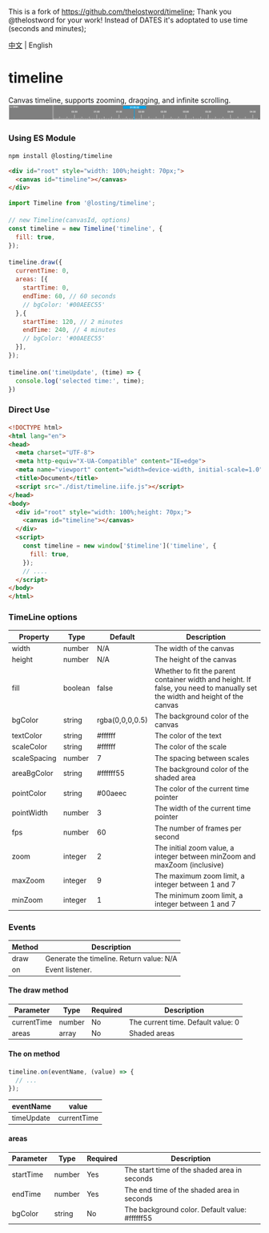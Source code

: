This is a fork of https://github.com/thelostword/timeline; Thank you @thelostword for your work! Instead of DATES it's adoptated to use time (seconds and minutes);

<!--
 * @Author: losting
 * @Date: 2022-05-07 15:31:25
 * @LastEditTime: 2023-04-13 10:15:00
 * @LastEditors: jakope
 * @Description: 
 * @FilePath: \timeline\README_EN.md
-->
[中文](./README.md) | English
# timeline
Canvas timeline, supports zooming, dragging, and infinite scrolling.
![preview](./example/demo.png)

### Using ES Module
``` shell
npm install @losting/timeline
```
``` html
<div id="root" style="width: 100%;height: 70px;">
  <canvas id="timeline"></canvas>
</div>
```

``` JavaScript
import Timeline from '@losting/timeline';

// new Timeline(canvasId, options)
const timeline = new Timeline('timeline', {
  fill: true,
});

timeline.draw({
  currentTime: 0,
  areas: [{
    startTime: 0,
    endTime: 60, // 60 seconds
    // bgColor: '#00AEEC55'
  },{
    startTime: 120, // 2 minutes
    endTime: 240, // 4 minutes
    // bgColor: '#00AEEC55'
  }],
});

timeline.on('timeUpdate', (time) => {
  console.log('selected time:', time);
})
```

### Direct Use
``` html
<!DOCTYPE html>
<html lang="en">
<head>
  <meta charset="UTF-8">
  <meta http-equiv="X-UA-Compatible" content="IE=edge">
  <meta name="viewport" content="width=device-width, initial-scale=1.0">
  <title>Document</title>
  <script src="./dist/timeline.iife.js"></script>
</head>
<body>
  <div id="root" style="width: 100%;height: 70px;">
    <canvas id="timeline"></canvas>
  </div>
  <script>
    const timeline = new window['$timeline']('timeline', {
      fill: true,
    });
    // ....
  </script>
</body>
</html>
```

### TimeLine options
| Property | Type | Default | Description |
| --- | --- | --- | --- |
| width | number | N/A | The width of the canvas |
| height | number | N/A | The height of the canvas |
| fill | boolean | false | Whether to fit the parent container width and height. If false, you need to manually set the width and height of the canvas |
| bgColor | string | rgba(0,0,0,0.5) | The background color of the canvas |
| textColor | string | #ffffff | The color of the text |
| scaleColor | string | #ffffff | The color of the scale |
| scaleSpacing | number | 7 | The spacing between scales |
| areaBgColor | string | #ffffff55 | The background color of the shaded area |
| pointColor | string | #00aeec | The color of the current time pointer |
| pointWidth | number | 3 | The width of the current time pointer |
| fps | number | 60 | The number of frames per second |
| zoom | integer | 2 | The initial zoom value, a integer between minZoom and maxZoom (inclusive) |
| maxZoom | integer | 9 | The maximum zoom limit, a integer between 1 and 7 |
| minZoom | integer | 1 | The minimum zoom limit, a integer between 1 and 7 |


### Events

| Method | Description |
| --- | --- |
| draw | Generate the timeline. Return value: N/A |
| on | Event listener. |

#### The draw method
| Parameter | Type | Required | Description |
| --- | --- | --- | --- |
| currentTime | number | No | The current time. Default value: 0 |
| areas | array | No | Shaded areas |

#### The on method
``` js
timeline.on(eventName, (value) => {
  // ...
});
```
| eventName | value |
| --- | --- |
| timeUpdate | currentTime |


#### areas
| Parameter | Type | Required | Description |
| --- | --- | --- | --- |
| startTime | number | Yes | The start time of the shaded area in seconds |
| endTime | number | Yes | The end time of the shaded area in seconds |
| bgColor | string | No | The background color. Default value: #ffffff55 |


